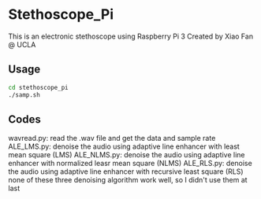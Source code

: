 # Stethoscope_Pi
This is an electronic stethoscope using Raspberry Pi 3
Created by Xiao Fan @ UCLA

## Usage
```bash
cd stethoscope_pi
./samp.sh
```

## Codes
wavread.py: read the .wav file and get the data and sample rate
ALE_LMS.py: denoise the audio using adaptive line enhancer with least mean square (LMS)
ALE_NLMS.py: denoise the audio using adaptive line enhancer with normalized leasr mean square (NLMS)
ALE_RLS.py: denoise the audio using adaptive line enhancer with recursive least square (RLS)
none of these three denoising algorithm work well, so I didn't use them at last
